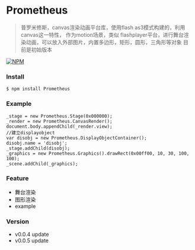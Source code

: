 # Prometheus
> 普罗米修斯，canvas渲染动画平台库，使用flash as3模式构建的，利用canvas这一特性，
作为motion场景，类似 flashplayer平台，进行舞台渲染动画，可以放入外部图片，内置多边形，矩形，圆形，三角形等对象
目前是初始版本

[![NPM](https://nodei.co/npm/Prometheus.png)](https://nodei.co/npm/Prometheus/)

### Install

```
$ npm install Prometheus
```

### Example

```
_stage = new Prometheus.Stage(0x000000);
_render = new Prometheus.CanvasRender();
document.body.appendChild(_render.view);
//建立displayobject
var disobj = new Prometheus.DisplayObjectContainer();
disobj.name = 'disobj';
_stage.addChild(disobj);
_graphics = new Prometheus.Graphics().drawRect(0x00ff00, 10, 30, 100, 100);
_scene.addChild(_graphics);
```

### Feature
* 舞台渲染
* 图形渲染
* example

### Version
- v0.0.4 update
- v0.0.5 update